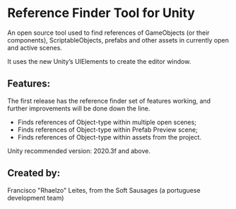 # Reference Finder Tool for Unity
An open source tool used to find references of GameObjects (or their components), ScriptableObjects, prefabs and other assets in currently open and active scenes.

It uses the new Unity’s UIElements to create the editor window.

## Features:

The first release has the reference finder set of features working, and further improvements will be done down the line.

- Finds references of Object-type within multiple open scenes;
- Finds references of Object-type within Prefab Preview scene;
- Finds references of Object-type within assets from the project.

Unity recommended version: 2020.3f and above.

## Created by:
Francisco "Rhaelzo" Leites, from the Soft Sausages (a portuguese development team)
